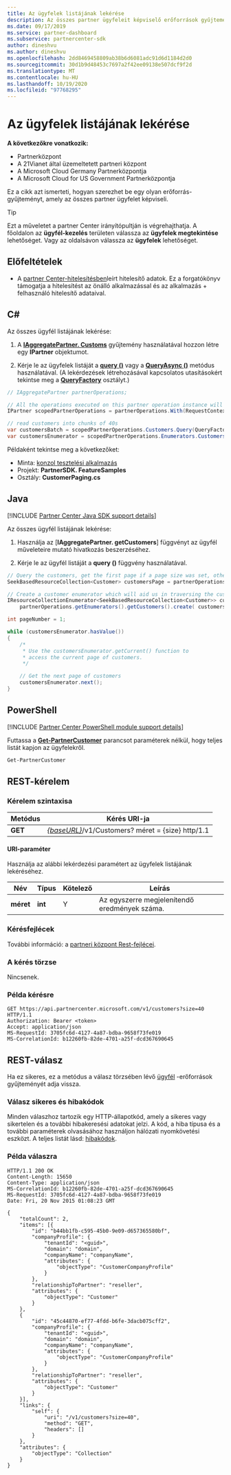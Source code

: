 ```yaml
---
title: Az ügyfelek listájának lekérése
description: Az összes partner ügyfeleit képviselő erőforrások gyűjteményének beszerzése.
ms.date: 09/17/2019
ms.service: partner-dashboard
ms.subservice: partnercenter-sdk
author: dineshvu
ms.author: dineshvu
ms.openlocfilehash: 2dd8469458809ab38b6d6081adc91d6d1184d2d0
ms.sourcegitcommit: 30d1b9d48453c7697a2f42ee09138e507dcf9f2d
ms.translationtype: MT
ms.contentlocale: hu-HU
ms.lasthandoff: 10/19/2020
ms.locfileid: "97768295"
---
```

# <a name="get-a-list-of-customers"></a>Az ügyfelek listájának lekérése

**A következőkre vonatkozik:**

- Partnerközpont
- A 21Vianet által üzemeltetett partneri központ
- A Microsoft Cloud Germany Partnerközpontja
- A Microsoft Cloud for US Government Partnerközpontja

Ez a cikk azt ismerteti, hogyan szerezhet be egy olyan erőforrás-gyűjteményt, amely az összes partner ügyfelet képviseli.

> [!TIP]
> Ezt a műveletet a partner Center irányítópultján is végrehajthatja. A főoldalon az **ügyfél-kezelés** területen válassza az **ügyfelek megtekintése** lehetőséget. Vagy az oldalsávon válassza az **ügyfelek** lehetőséget.

## <a name="prerequisites"></a>Előfeltételek

- A [partner Center-hitelesítésben](partner-center-authentication.md)leírt hitelesítő adatok. Ez a forgatókönyv támogatja a hitelesítést az önálló alkalmazással és az alkalmazás + felhasználó hitelesítő adataival.

## <a name="c"></a>C\#

Az összes ügyfél listájának lekérése:

1. A [**IAggregatePartner. Customs**](/dotnet/api/microsoft.store.partnercenter.ipartner.customers) gyűjtemény használatával hozzon létre egy **IPartner** objektumot.

2. Kérje le az ügyfelek listáját a [**query ()**](/dotnet/api/microsoft.store.partnercenter.customers.icustomercollection.query) vagy a [**QueryAsync ()**](/dotnet/api/microsoft.store.partnercenter.customers.icustomercollection.queryasync) metódus használatával. (A lekérdezések létrehozásával kapcsolatos utasításokért tekintse meg a [**QueryFactory**](/dotnet/api/microsoft.store.partnercenter.models.query.queryfactory) osztályt.)

``` csharp
// IAggregatePartner partnerOperations;

// All the operations executed on this partner operation instance will share the same correlation Id but will differ in request Id
IPartner scopedPartnerOperations = partnerOperations.With(RequestContextFactory.Instance.Create(Guid.NewGuid()));

// read customers into chunks of 40s
var customersBatch = scopedPartnerOperations.Customers.Query(QueryFactory.Instance.BuildIndexedQuery(40));
var customersEnumerator = scopedPartnerOperations.Enumerators.Customers.Create(customersBatch);
```

Példaként tekintse meg a következőket:

- Minta: [konzol tesztelési alkalmazás](console-test-app.md)
- Projekt: **PartnerSDK. FeatureSamples**
- Osztály: **CustomerPaging.cs**

## <a name="java"></a>Java

[!INCLUDE [Partner Center Java SDK support details](../includes/java-sdk-support.md)]

Az összes ügyfél listájának lekérése:

1. Használja az [**IAggregatePartner. getCustomers**] függvényt az ügyfél műveleteire mutató hivatkozás beszerzéséhez.

2. Kérje le az ügyfél listáját a **query ()** függvény használatával.

```java
// Query the customers, get the first page if a page size was set, otherwise get all customers
SeekBasedResourceCollection<Customer> customersPage = partnerOperations.getCustomers().query(QueryFactory.getInstance().buildIndexedQuery(40));

// Create a customer enumerator which will aid us in traversing the customer pages
IResourceCollectionEnumerator<SeekBasedResourceCollection<Customer>> customersEnumerator =
    partnerOperations.getEnumerators().getCustomers().create( customersPage );

int pageNumber = 1;

while (customersEnumerator.hasValue())
{
    /*
     * Use the customersEnumerator.getCurrent() function to
     * access the current page of customers.
     */

    // Get the next page of customers
    customersEnumerator.next();
}
```

## <a name="powershell"></a>PowerShell

[!INCLUDE [Partner Center PowerShell module support details](../includes/powershell-module-support.md)]

Futtassa a [**Get-PartnerCustomer**](https://github.com/Microsoft/Partner-Center-PowerShell/blob/master/docs/help/Get-PartnerCustomer.md) parancsot paraméterek nélkül, hogy teljes listát kapjon az ügyfelekről.

```powershell
Get-PartnerCustomer
```

## <a name="rest-request"></a>REST-kérelem

### <a name="request-syntax"></a>Kérelem szintaxisa

| Metódus  | Kérés URI-ja                                                                   |
|---------|-------------------------------------------------------------------------------|
| **GET** | [*{baseURL}*](partner-center-rest-urls.md)/v1/Customers? méret = {size} http/1.1 |

#### <a name="uri-parameter"></a>URI-paraméter

Használja az alábbi lekérdezési paramétert az ügyfelek listájának lekéréséhez.

| Név     | Típus    | Kötelező | Leírás                                        |
|----------|---------|----------|----------------------------------------------------|
| **méret** | **int** | Y        | Az egyszerre megjelenítendő eredmények száma. |

### <a name="request-headers"></a>Kérésfejlécek

További információ: a [partneri központ Rest-fejlécei](headers.md).

### <a name="request-body"></a>A kérés törzse

Nincsenek.

### <a name="request-example"></a>Példa kérésre

```http
GET https://api.partnercenter.microsoft.com/v1/customers?size=40 HTTP/1.1
Authorization: Bearer <token>
Accept: application/json
MS-RequestId: 3705fc6d-4127-4a87-bdba-9658f73fe019
MS-CorrelationId: b12260fb-82de-4701-a25f-dcd367690645
```

## <a name="rest-response"></a>REST-válasz

Ha ez sikeres, ez a metódus a válasz törzsében lévő [ügyfél](customer-resources.md#customer) -erőforrások gyűjteményét adja vissza.

### <a name="response-success-and-error-codes"></a>Válasz sikeres és hibakódok

Minden válaszhoz tartozik egy HTTP-állapotkód, amely a sikeres vagy sikertelen és a további hibakeresési adatokat jelzi. A kód, a hiba típusa és a további paraméterek olvasásához használjon hálózati nyomkövetési eszközt. A teljes listát lásd: [hibakódok](error-codes.md).

### <a name="response-example"></a>Példa válaszra

```http
HTTP/1.1 200 OK
Content-Length: 15650
Content-Type: application/json
MS-CorrelationId: b12260fb-82de-4701-a25f-dcd367690645
MS-RequestId: 3705fc6d-4127-4a87-bdba-9658f73fe019
Date: Fri, 20 Nov 2015 01:08:23 GMT

{
    "totalCount": 2,
    "items": [{
        "id": "b44bb1fb-c595-45b0-9e09-d657365580bf",
        "companyProfile": {
            "tenantId": "<guid>",
            "domain": "domain",
            "companyName": "companyName",
            "attributes": {
                "objectType": "CustomerCompanyProfile"
            }
        },
        "relationshipToPartner": "reseller",
        "attributes": {
            "objectType": "Customer"
        }
    },
    {
        "id": "45c44870-ef77-4fdd-b6fe-3dacb075cff2",
        "companyProfile": {
            "tenantId": "<guid>",
            "domain": "domain",
            "companyName": "companyName",
            "attributes": {
                "objectType": "CustomerCompanyProfile"
            }
        },
        "relationshipToPartner": "reseller",
        "attributes": {
            "objectType": "Customer"
        }
    }],
    "links": {
        "self": {
            "uri": "/v1/customers?size=40",
            "method": "GET",
            "headers": []
        }
    },
    "attributes": {
        "objectType": "Collection"
    }
}
```
